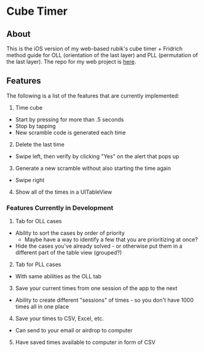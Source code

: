 # Cube Timer
## About
This is the iOS version of my web-based rubik's cube timer + Fridrich method guide for OLL (orientation of the last layer) and PLL (permutation of the last layer). The repo for my web project is [here][1].

## Features
The following is a list of the features that are currently implemented:
 1. Time cube
  - Start by pressing for more than .5 seconds
  - Stop by tapping
  - New scramble code is generated each time
 2. Delete the last time
  - Swipe left, then verify by clicking "Yes" on the alert that pops up
 3. Generate a new scramble without also starting the time again
  - Swipe right
 4. Show all of the times in a UITableView

### Features Currently in Development
 1. Tab for OLL cases
  - Ability to sort the cases by order of priority
    - Maybe have a way to identify a few that you are prioritizing at once?
  - Hide the cases you've already solved - or otherwise put them in a different part of the table view (grouped?)
 2. Tab for PLL cases
  - With same abilities as the OLL tab
 3. Save your current times from one session of the app to the next
  - Ability to create different "sessions" of times - so you don't have 1000 times all in one place
 4. Save your times to CSV, Excel, etc.
  - Can send to your email or airdrop to computer
 5. Have saved times available to computer in form of CSV
 

[1]: https://github.com/audreyseo/pet-rubiks/
